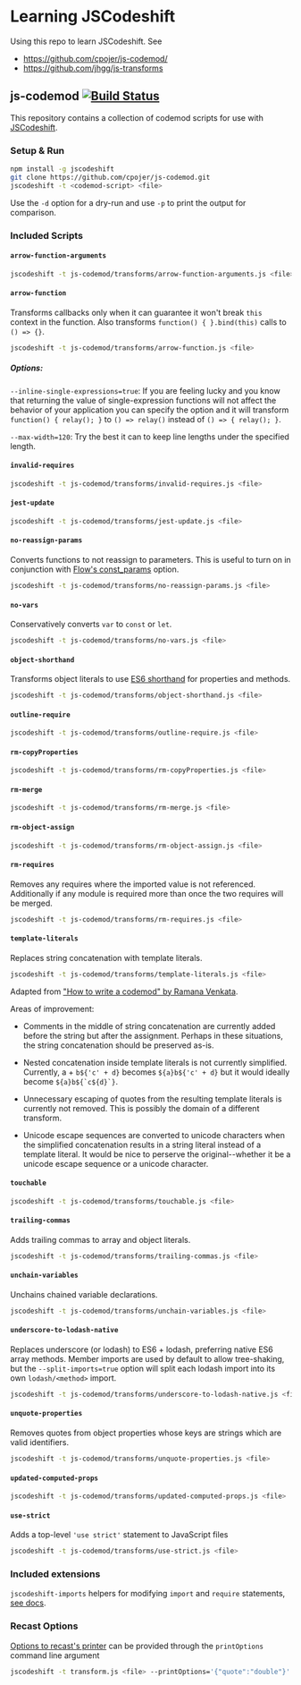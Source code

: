 # Learning JSCodeshift

Using this repo to learn JSCodeshift.
See 

* <https://github.com/cpojer/js-codemod/>
* <https://github.com/jhgg/js-transforms>


## js-codemod [![Build Status](https://travis-ci.org/cpojer/js-codemod.svg)](https://travis-ci.org/cpojer/js-codemod)

This repository contains a collection of codemod scripts for use with
[JSCodeshift](https://github.com/facebook/jscodeshift).

### Setup & Run

```sh
npm install -g jscodeshift
git clone https://github.com/cpojer/js-codemod.git
jscodeshift -t <codemod-script> <file>
```

Use the `-d` option for a dry-run and use `-p` to print the output for
comparison.

### Included Scripts

#### `arrow-function-arguments`

```sh
jscodeshift -t js-codemod/transforms/arrow-function-arguments.js <file>
```

#### `arrow-function`

Transforms callbacks only when it can guarantee it won't break `this` context in the function. Also transforms `function() { }.bind(this)` calls to `() => {}`.

```sh
jscodeshift -t js-codemod/transforms/arrow-function.js <file>
```

##### Options:

`--inline-single-expressions=true`: If you are feeling lucky and you know that returning the value of single-expression functions will not affect the behavior of your application you can specify the option and it will transform `function() { relay(); }` to `() => relay()` instead of `() => { relay(); }`.

`--max-width=120`: Try the best it can to keep line lengths under the specified length.

#### `invalid-requires`

```sh
jscodeshift -t js-codemod/transforms/invalid-requires.js <file>
```

#### `jest-update`

```sh
jscodeshift -t js-codemod/transforms/jest-update.js <file>
```

#### `no-reassign-params`

Converts functions to not reassign to parameters. This is useful to turn on in conjunction with [Flow's const_params](https://flow.org/en/docs/config/options/#toc-experimental-const-params-boolean) option.

```sh
jscodeshift -t js-codemod/transforms/no-reassign-params.js <file>
```

#### `no-vars`

Conservatively converts `var` to `const` or `let`.

```sh
jscodeshift -t js-codemod/transforms/no-vars.js <file>
```

#### `object-shorthand`

Transforms object literals to use [ES6 shorthand](https://developer.mozilla.org/en-US/docs/Web/JavaScript/Reference/Operators/Object_initializer#New_notations_in_ECMAScript_2015)
for properties and methods.

```sh
jscodeshift -t js-codemod/transforms/object-shorthand.js <file>
```

#### `outline-require`

```sh
jscodeshift -t js-codemod/transforms/outline-require.js <file>
```

#### `rm-copyProperties`

```sh
jscodeshift -t js-codemod/transforms/rm-copyProperties.js <file>
```

#### `rm-merge`

```sh
jscodeshift -t js-codemod/transforms/rm-merge.js <file>
```

#### `rm-object-assign`

```sh
jscodeshift -t js-codemod/transforms/rm-object-assign.js <file>
```

#### `rm-requires`

Removes any requires where the imported value is not referenced. Additionally
if any module is required more than once the two requires will be merged.

```sh
jscodeshift -t js-codemod/transforms/rm-requires.js <file>
```

#### `template-literals`

Replaces string concatenation with template literals.

```sh
jscodeshift -t js-codemod/transforms/template-literals.js <file>
```

Adapted from ["How to write a codemod" by Ramana Venkata](https://vramana.github.io/blog/2015/12/21/codemod-tutorial/).

Areas of improvement:

- Comments in the middle of string concatenation are currently added before the
  string but after the assignment. Perhaps in these situations, the string
  concatenation should be preserved as-is.

- Nested concatenation inside template literals is not currently simplified.
  Currently, a + `b${'c' + d}` becomes `${a}b${'c' + d}` but it would ideally
  become ``${a}b${`c${d}`}``.

- Unnecessary escaping of quotes from the resulting template literals is
  currently not removed. This is possibly the domain of a different transform.

- Unicode escape sequences are converted to unicode characters when the
  simplified concatenation results in a string literal instead of a template
  literal. It would be nice to perserve the original--whether it be a unicode
  escape sequence or a unicode character.

#### `touchable`

```sh
jscodeshift -t js-codemod/transforms/touchable.js <file>
```

#### `trailing-commas`

Adds trailing commas to array and object literals.

```sh
jscodeshift -t js-codemod/transforms/trailing-commas.js <file>
```

#### `unchain-variables`

Unchains chained variable declarations.

```sh
jscodeshift -t js-codemod/transforms/unchain-variables.js <file>
```

#### `underscore-to-lodash-native`

Replaces underscore (or lodash) to ES6 + lodash, preferring native ES6 array methods. Member imports are used by default to allow tree-shaking, but the `--split-imports=true` option will split each lodash import into its own `lodash/<method>` import.

```sh
jscodeshift -t js-codemod/transforms/underscore-to-lodash-native.js <file>
```

#### `unquote-properties`

Removes quotes from object properties whose keys are strings which are valid
identifiers.

```sh
jscodeshift -t js-codemod/transforms/unquote-properties.js <file>
```

#### `updated-computed-props`

```sh
jscodeshift -t js-codemod/transforms/updated-computed-props.js <file>
```

#### `use-strict`

Adds a top-level `'use strict'` statement to JavaScript files

```sh
jscodeshift -t js-codemod/transforms/use-strict.js <file>
```


### Included extensions

`jscodeshift-imports` helpers for modifying `import` and `require` statements,
[see docs](extensions/imports/).

### Recast Options

[Options to recast's printer](https://github.com/benjamn/recast/blob/master/lib/options.ts) can be provided
through the `printOptions` command line argument

```sh
jscodeshift -t transform.js <file> --printOptions='{"quote":"double"}'
```

